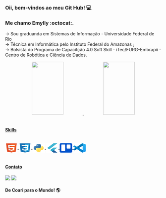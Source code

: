 ### Oii, bem-vindos ao meu Git Hub! :computer:
### Me chamo Emylly :octocat:. 

&rarr; Sou graduanda em Sistemas de Informação - Universidade Federal de Rio <br> 
&rarr; Técnica em Informática pelo Instituto   Federal do Amazonas ;<br>
&rarr; Bolsista do Programa de Capacitção 4.0 Soft Skill - iTec/FURG-Embrapii - Centro de Robótica e Ciência de Dados.


<div align="center">
  <a href="https://github.com/Emylly-Guimaraes">
  <img  height="170em" width="45%" src="https://github-readme-stats.vercel.app/api?username=Emylly-Guimaraes&show_icons=true&theme=dracula"/>
  <img  height="170em" width="45%" src="https://github-readme-stats.vercel.app/api/top-langs/?username=Emylly-Guimaraes&layout=compact&langs_count=7&theme=radical">
  
</div><br>

#### Skills

<div style="display: inline_block"><br>
  <img align="center" alt="HTML" height="30" width="40" src="https://raw.githubusercontent.com/devicons/devicon/master/icons/html5/html5-original.svg">
  <img align="center" alt="CSS" height="30" width="40" src="https://raw.githubusercontent.com/devicons/devicon/master/icons/css3/css3-original.svg">
  <img align="center" alt="Python" height="30" width="40" src="https://raw.githubusercontent.com/devicons/devicon/master/icons/python/python-original.svg">
  <img align="center" alt="flutter" height="30" width="40" src="https://raw.githubusercontent.com/devicons/devicon/1119b9f84c0290e0f0b38982099a2bd027a48bf1/icons/flutter/flutter-original.svg">
  <img align="center" alt="trello" height="30" width="40" src="https://raw.githubusercontent.com/devicons/devicon/1119b9f84c0290e0f0b38982099a2bd027a48bf1/icons/trello/trello-plain.svg">
  <img align="center" alt="vs" height="30" width="40" src="https://raw.githubusercontent.com/devicons/devicon/6910f0503efdd315c8f9b858234310c06e04d9c0/icons/vscode/vscode-original.svg">
</div>
<br>

#### Contato
  <div>
  <a href = "mailto:emylly.de.souza.guimaraes@gmail.com"><img src="https://img.shields.io/badge/-Gmail-%23333?style=for-the-badge&logo=gmail&logoColor=white" target="_blank"></a>
  <a href="https://www.linkedin.com/in/emylly-guimaraes/" target="_blank"><img src="https://img.shields.io/badge/-LinkedIn-%230077B5?style=for-the-badge&logo=linkedin&logoColor=white" target="_blank"></a> 
  </div>

#### De Coari para o Mundo! :earth_americas:
